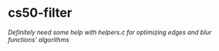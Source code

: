 # cs50-filter
*Definitely need some help with helpers.c for optimizing edges and blur functions' algorithms*
